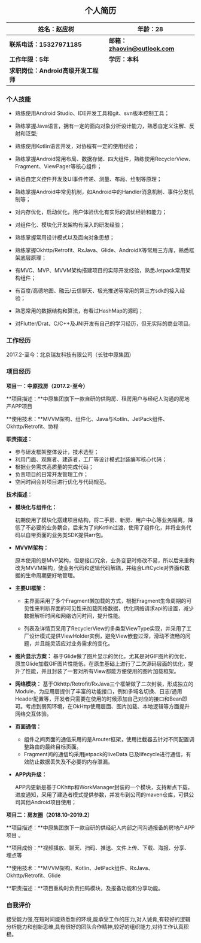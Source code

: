 <h2 align = "center">个人简历</h1>

| **姓名：赵应树**                    | **年龄：28**                  |
| ----------------------------------- | ----------------------------- |
| **联系电话：15327971185**           | **邮箱：zhaovin@outlook.com** |
| **工作年限：5年**                   | **学历：本科**                |
| **求职岗位：Android高级开发工程师** |                               |

### 个人技能

- 熟练使⽤Android Studio、IDE开发⼯具和git、svn版本控制工具；
- 熟练掌握Java语言，拥有一定的面向对象分析设计能力，熟悉自定义注解、反射和泛型;
- 熟练使用Kotlin语⾔开发，对协程有一定的使用经验；
- 熟练掌握Android常用布局、数据存储、四大组件，熟练使用RecyclerView、Fragment、ViewPager等核心组件；
- 熟悉自定义控件开发及UI事件传递、测量、布局、绘制等原理；
- 熟练掌握Android中常见机制，如Android中的Handler消息机制、事件分发机制等；
- 对内存优化，启动优化，用户体验优化有实际的调优经验和能力；
- 对组件化、模块化开发架构有深入的研发经验；
- 熟练掌握常用设计模式以及面向对象思想；
- 熟练掌握Okhttp/Retrofit、RxJava、Glide、AndroidX等常用三方库，熟悉框架底层原理；
- 有MVC、MVP、MVVM架构搭建项目的实际开发经验，熟悉Jetpack常用架构组件；

- 有百度/高德地图、融云/云信聊天、极光推送等常用的第三方sdk的接入经验；
- 熟悉常用的数据结构和算法，有看过HashMap的源码；

- 对Flutter/Drat、C/C++及JNI开发有自己的学习经历，但无实际的商业项目。

### 工作经历

2017.2-至今：北京瑞友科技有限公司（长驻中原集团）

### 项目经历

**项目一：中原找房（2017.2-至今）**

**项目描述：**中原集团旗下一款自研的供购房、租房用户与经纪人沟通的房地产APP项目

**使用技术：**MVVM架构、组件化、Java与Kotlin、JetPack组件、Okhttp/Retrofit、协程

**职责描述：**

- 参与研发框架整体设计，技术选型；
- 利用门面、观察者、建造者，工厂等设计模式封装编写核心代码；
- 根据业务需求高质量的完成代码；
-  负责项目的日常开发管理工作；
- 空闲时间会对项⽬进⾏优化与代码规范。

**技术描述：**

- **模块化与组件化：**

  初期使用了模块化搭建项目结构，将二手房、新房、用户中心等业务隔离，降低了不必要的业务耦合，后来为了向Kotlin过渡，使用了组件化，并将业务代码以自带页面的业务类SDK提供arr包。

- **MVVM架构：**

  原本使用的是MVP架构，但是接口冗余，业务变更时修改不易，所以后来重构改为MVVM架构，使业务代码和逻辑代码解耦，并结合LiftCycle对界面和数据的生命周期更好地管理。

- **主要UI框架：**

  - 主界面采用了多个Fragment懒加载的方式，根据Fragment生命周期的可见性来判断界面的可见性来加载网络数据，优化网络请求api的设置，减少数据解析时间和网络访问时间，提升性能。

  - 列表及详情页采用了RecyclerView的多类型ViewType实现，并采用了工厂设计模式提供ViewHolder实例，避免View嵌套过深，滑动不流畅的问题，并且能灵活应对业务需求的变化。

- **图片显示方案：**
  基于Glide做了图片显示的优化，尤其是对GIF图片的优化，原生Glide加载GIF图片性能低，在原生基础上进行了二次源码层面的优化，提升了性能，并且封装了一套对所有View都能方便使用的图片加载框架。

- **网络模块：**
  基于Okhttp/Retrofit/RxJava三个框架做了二次封装，形成独立的Module，为应用层提供了丰富的功能接口，例如多域名切换、日志/通用Header配置等，开发者只需要在使用的时候添加自己对应的接口和Bean即可。考虑到弱网环境，在OkHttp使用层面、图片加载、本地逻辑等方面提升网络交互体验。

- **页面通信：**

  - 组件之间页面的通信采用的是Arouter框架，使用拦截器去针对不同配置调整路由的最终目标页面。
  - Fragment间的通信均采用jetpack的liveData 已及lifecycle进行通信，有效防止数据丢失及不必要的内存泄漏。

- **APP内升级：**

  APP内更新是基于OKhttp和WorkManager封装的一个模块，支持断点下载，进度通知，采用了建造者模式提供参数，并发布到公司的maven仓库，可供公司其他Android项目使用；



**项目二：房友圈（2018.10-2019.2）**

**项⽬描述：**中原集团旗下一款自研的供经纪人内部之间沟通报备的房地产APP项目 。

**项⽬成份：**视频播放、聊天、扫码、推送、⽂件上传、下载、海报、分享、埋点等

**使用技术：**MVVM架构、Kotlin、JetPack组件、RxJava、Okhttp/Retrofit、Glide

**职责描述：**项目重构时负责扫码模块，及报备功能和分享功能。

### 自我评价

​			接受能力强,在短时间能熟悉新的环境,能承受工作的压力,对人诚肯,有较好的逻辑分析能力和创新思维,具有很好的团队合作精神,较好的组织能力,对待工作认真积极。